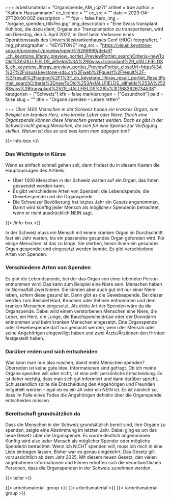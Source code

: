 +++
arbeitsmaterial = "Organspende_AM_jcjz7i"
artikel = true
author = "Kathrin Hausammann"
cc_licence = ""
cc_src = ""
date = 2023-04-27T20:00:00Z
description = ""
fdw = false
hero_img = "/organe_spenden_t6b7eo.jpg"
img_description = "Eine Swiss transplant Kühlbox, die dazu dient, Organe zur Transplantation zu transportieren, wird am Dienstag, den 5. April 2022, in Genf beim Verlassen eines Operationssaals des Universitätskrankenhauses Genf (HUG) fotografiert. "
img_photographer = "KEYSTONE"
img_src = "https://visual.keystone-sda.ch/preview/-/preview/open/515269990/detail?_ch_keystone_liferay_preview_portlet_PreviewPortlet_searchCriteria=newToOld%3AsfALLFIELDS_allfields%3A%28Swiss+transplant%29_sfALLFIELDS&_ch_keystone_liferay_preview_portlet_PreviewPortlet_closeUrl=https%3A%2F%2Fvisual.keystone-sda.ch%2Fweb%2Fguest%2Fresult%2F-%2Fresult%2Fpaging%2F1%3F_ch_keystone_liferay_result_portlet_ResultPortlet_searchCriteria%3DnewToOld%253AsfALLFIELDS_allfields%253A%2528Swiss%2Btransplant%2529_sfALLFIELDS%26ts%3D1682626734538"
kategorien = ["Schweiz"]
kfk = false
markierungen = ["Gesundheit"]
paid = false
slug = ""
title = "Organe spenden – Leben retten"

+++
_Über 1400 Menschen in der Schweiz haben ein krankes Organ, zum Beispiel ein krankes Herz, eine kranke Leber oder Niere. Durch eine Organspende können diese Menschen gerettet werden. Doch es gibt in der Schweiz nicht genug Menschen, die sich für eine Spende zur Verfügung stellen. Warum ist das so und was kann man dagegen tun?_

{{< info-box >}} <h3>Das Wichtigste in Kürze</h3>

<p>Wenn es einfach schnell gehen soll, dann findest du in diesem Kasten die Hauptaussagen des Artikels:</p>

<ul>

<li>Über 1400 Menschen in der Schweiz warten auf ein Organ, das ihnen gespendet werden kann.</li>

<li>Es gibt verschiedene Arten von Spenden: die Lebendspende, die Gewebespende und die Organspende</li>

<li>Die Schweizer Bevölkerung hat letztes Jahr ein Gesetz angenommen. Damit wird künftig jeder Mensch als mögliche:r Spender:in betrachtet, wenn er nicht ausdrücklich NEIN sagt.</li>

</ul> {{< /info-box >}}

In der Schweiz muss ein Mensch mit einem kranken Organ im Durchschnitt fast ein Jahr warten, bis ein passendes gesundes Organ gefunden wird. Für einige Menschen ist das zu lange. Sie sterben, bevor ihnen ein gesundes Organ gespendet und eingesetzt werden konnte. Es gibt verschiedene Arten von Spenden.

### Verschiedene Arten von Spenden

Es gibt die Lebendspende, bei der das Organ von einer lebenden Person entnommen wird. Das kann zum Beispiel eine Niere sein. Menschen haben im Normalfall zwei Nieren. Sie können aber auch gut mit nur einer Niere leben, sofern diese gesund ist. Dann gibt es die Gewebespende. Bei dieser werden zum Beispiel Haut, Knochen oder Sehnen entnommen und dem kranken Menschen eingesetzt. Als dritte Art der Spenden wäre da die Organspende. Dabei wird einem verstorbenen Menschen eine Niere, die Leber, ein Herz, die Lunge, die Bauchspeicheldrüse oder der Dünndarm entnommen und beim kranken Menschen eingesetzt.
Eine Organspende oder Gewebespende darf nur gemacht werden, wenn der Mensch oder seine Angehörigen eingewilligt haben und zwei Ärzte/Ärztinnen den Hirntod festgestellt haben.

### Darüber reden und sich entscheiden

Was kann man nun also machen, damit mehr Menschen spenden? Überreden ist keine gute Idee. Informationen sind gefragt. Ob ich meine Organe spenden will oder nicht, ist eine sehr persönliche Entscheidung. Es ist daher wichtig, dass man sich gut informiert und dann darüber spricht. Schlussendlich sollte die Entscheidung den Angehörigen und Freunden mitgeteilt werden – egal ob es ein JA oder ein NEIN ist. Es ist nämlich so, dass im Falle eines Todes die Angehörigen definitiv über die Organspende entscheiden müssen.

### Bereitschaft grundsätzlich da

Dass die Menschen in der Schweiz grundsätzlich bereit sind, ihre Organe zu spenden, zeigte eine Abstimmung im letzten Jahr. Dabei ging es um das neue Gesetz über die Organspende. Es wurde deutlich angenommen. Künftig wird also jeder Mensch als möglicher Spender oder mögliche Spenderin betrachtet. Wenn ich NICHT spenden will, muss ich mich in eine Liste eintragen lassen. Bisher war es genau umgekehrt. Das Gesetz gilt voraussichtlich ab dem Jahr 2025. Mit diesem neuen Gesetz, den vielen angebotenen Informationen und Filmen erhoffen sich die verantwortlichen Personen, dass die Organspenden in der Schweiz zunehmen werden.

{{< teiler >}}

{{< arbeitsmaterial-group >}}
{{< arbeitsmaterial >}}
{{< /arbeitsmaterial-group >}}
